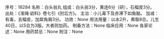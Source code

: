 序号：18284
名称：白头翁丸
组成：白头翁3分，黄连6分（研），石榴皮3分。
出处：《准绳·幼科》卷七引《肘后方》。
主治：小儿毒下及赤滞下如鱼脑。
加减：有毒，去榴皮，加犀角屑3分。
功效：None
用法用量：以水2升，煮取8合。儿生40日，以5合为3服。大者则加药。
制备方法：None
临床应用：None
各家论述：None
用药禁忌：None
附注：None
